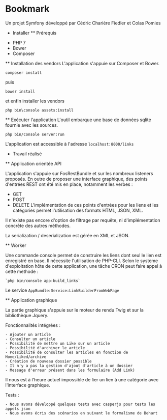 Bookmark
========

Un projet Symfony développé par Cédric Charière Fiedler et Colas Pomies

* Installer
** Prérequis

- PHP 7
- Bower
- Composer

** Installation des vendors
L'application s'appuie sur Composer et Bower.

    composer install

puis

    bower install

et enfin installer les vendors

    php bin\console assets:install

** Exécuter l'application
L'outil embarque une base de données sqlite fournie avec les sources.

    php bin/console server:run

L'application est accessible à l'adresse `localhost:8000/links`

* Travail réalisé

** Application orientée API

L'application s'appuie sur FosRestBundle et sur les nombreux listeners proposés.
En outre de proposer une interface graphique, des points d'entrées REST ont été mis en place, notamment les verbes :
 - GET
 - POST
 - DELETE
L'implémentation de ces points d'entrées pour les liens et les catégories permet l'utilisation des formats HTML, JSON, XML.

Il n'existe pas encore d'option de filtrage par requête, ni d'implémentation concrête des autres méthodes.

La serialization / deserialization est gérée en XML et JSON.

** Worker

Une commande console permet de construire les liens dont seul le lien est enregistré en base. Il nécessite l'utilisation de PHP-CLI.
Selon le système d'exploitation hôte de cette application, une tâche CRON peut  faire appel à cette methode :

    `php bin/console app:build_links`

Le service `AppBundle:Service:LinkBuilderFromWebPage`

** Application graphique

La partie graphique s'appuie sur le moteur de rendu Twig et sur la bibliothèque Jquery.

Fonctionnalités intégrées :

	- Ajouter un article
	- Consulter un article
	- Possibilité de mettre un Like sur un article
	- Possibilité d'archiver le article
	- Possibilité de consulter les articles en fonction de Home/Liked/archive
	- Création de nouveau dossier possible
	- Il n'y a pas la gestion d'ajout d'article à un dossier
	- Message d'erreur présent dans les formulaire (Add Link)

Il nous est à l'heure actuel impossible de lier un lien à une catégorie avec l'interface graphique.

Tests :

	- Nous avons développé quelques tests avec casperjs pour tests les appels json
	- Nous avons écris des scénarios en suivant le formalisme de Behart

